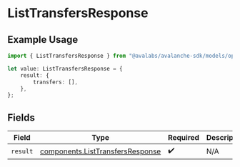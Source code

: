 # ListTransfersResponse

## Example Usage

```typescript
import { ListTransfersResponse } from "@avalabs/avalanche-sdk/models/operations";

let value: ListTransfersResponse = {
    result: {
        transfers: [],
    },
};
```

## Fields

| Field                                                                                | Type                                                                                 | Required                                                                             | Description                                                                          |
| ------------------------------------------------------------------------------------ | ------------------------------------------------------------------------------------ | ------------------------------------------------------------------------------------ | ------------------------------------------------------------------------------------ |
| `result`                                                                             | [components.ListTransfersResponse](../../models/components/listtransfersresponse.md) | :heavy_check_mark:                                                                   | N/A                                                                                  |